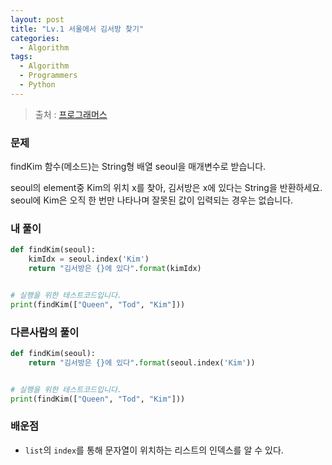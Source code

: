 ```yaml
---
layout: post
title: "Lv.1 서울에서 김서방 찾기"
categories:
  - Algorithm
tags:
  - Algorithm
  - Programmers
  - Python
---
```


> 출처 : [프로그래머스](https://programmers.co.kr/learn/challenge_codes/105)

### 문제
findKim 함수(메소드)는 String형 배열 seoul을 매개변수로 받습니다.

seoul의 element중 Kim의 위치 x를 찾아, 김서방은 x에 있다는 String을 반환하세요.
seoul에 Kim은 오직 한 번만 나타나며 잘못된 값이 입력되는 경우는 없습니다.

### 내 풀이
```python
def findKim(seoul):
    kimIdx = seoul.index('Kim')
    return "김서방은 {}에 있다".format(kimIdx)


# 실행을 위한 테스트코드입니다.
print(findKim(["Queen", "Tod", "Kim"]))
```

### 다른사람의 풀이
```python
def findKim(seoul):
    return "김서방은 {}에 있다".format(seoul.index('Kim'))


# 실행을 위한 테스트코드입니다.
print(findKim(["Queen", "Tod", "Kim"]))
```

### 배운점
* `list`의 `index`를 통해 문자열이 위치하는 리스트의 인덱스를 알 수 있다.
